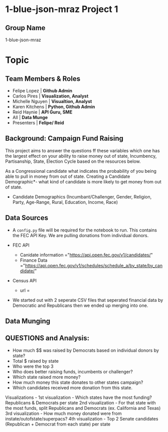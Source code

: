 # 1-blue-json-mraz Project 1

## Group Name
1-blue-json-mraz

# Topic

## Team Members & Roles
* Felipe Lopez | **Github Admin**
* Carlos Pires | **Visualization, Analyst**
* Michelle Nguyen | **Visualtion, Analyst**
* Karen Kitchens | **Python, Github Admin**
* Reid Haynie  | **API Guru, SME**
* All | **Data Munge**
* Presenters | **Felipe/ Reid**

## Background: Campaign Fund Raising

This project aims to answer the questions ff these variables which one has the largest effect on your ability to raise money out of state, Incumbency, Partisanship, State, Election Cycle based on the resources below.

As a Congressional candidate what indicates the probability of you being able to pull in money from out of state. Creating a Candidate Demographic*- what kind of candidate is more likely to get money from out of state. 

* Candidate Demographics (Incumbant/Challenger, Gender, Religion, Party, Age-Range, Rural, Education, Income, Race)

## Data Sources
* A `config.py` file will be required for the notebook to run. This contains the FEC API Key. We are pulling donations from individual donors.
* FEC API 
    * Canidate information ="https://api.open.fec.gov/v1/candidates/"
    * Finance Data ="https://api.open.fec.gov/v1/schedules/schedule_a/by_state/by_candidate/"
* Census API
    * url = 

* We started out with 2 seperate CSV files that seperated financial data by Democratic and Republicans then we ended up merging into one.

## Data Munging

## QUESTIONS and Analysis: 
* How much $$ was raised by Democrats based on individual donors by state?
* Total $ raised by state
* Who were the top 3
* Who does better raising funds, incumbents or challenger?
* Which state raised more money?
* How much money this state donates to other states campaign?
* Which candidates received more donation from this state.


Visualizations - 
1st visualization - Which states have the most funding? Republicans & Democrats per state
2nd visualization - For that state with the most funds, split Republicans and Democrats (ex. California and Texas)
3rd visualization - How much money donated were from instate/outofstate/superpacs?
4th visualization - Top 2 Senate candidates (Republican + Democrat from each state) per state

